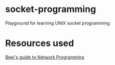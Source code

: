 # socket-programming
Playground for learning UNIX socket programming


# Resources used

[Beej's guide to Network Programming](http://beej.us/guide/bgnet/html/)
